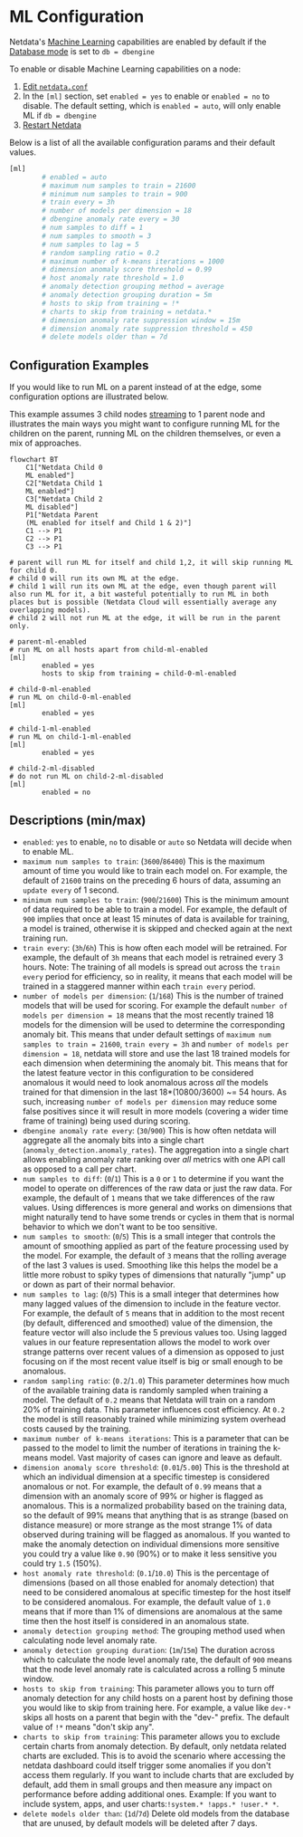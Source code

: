 # ML Configuration

Netdata's [Machine Learning](/src/ml/README.md) capabilities are enabled by default if the [Database mode](/src/database/README.md) is set to `db = dbengine`

To enable or disable Machine Learning capabilities on a node:

1. [Edit `netdata.conf`](/docs/netdata-agent/configuration/README.md#edit-a-configuration-file-using-edit-config)
2. In the `[ml]` section, set `enabled = yes` to enable or `enabled = no` to disable. The default setting, which is `enabled = auto`,  will only enable ML if `db = dbengine` 
3. [Restart Netdata](/docs/netdata-agent/start-stop-restart.md)

Below is a list of all the available configuration params and their default values.

```bash
[ml]
        # enabled = auto
        # maximum num samples to train = 21600
        # minimum num samples to train = 900
        # train every = 3h
        # number of models per dimension = 18
        # dbengine anomaly rate every = 30
        # num samples to diff = 1
        # num samples to smooth = 3
        # num samples to lag = 5
        # random sampling ratio = 0.2
        # maximum number of k-means iterations = 1000
        # dimension anomaly score threshold = 0.99
        # host anomaly rate threshold = 1.0
        # anomaly detection grouping method = average
        # anomaly detection grouping duration = 5m
        # hosts to skip from training = !*
        # charts to skip from training = netdata.*
        # dimension anomaly rate suppression window = 15m
        # dimension anomaly rate suppression threshold = 450
        # delete models older than = 7d
```

## Configuration Examples

If you would like to run ML on a parent instead of at the edge, some configuration options are illustrated below.

This example assumes 3 child nodes [streaming](/docs/observability-centralization-points/metrics-centralization-points/README.md) to 1 parent node and illustrates the main ways you might want to configure running ML for the children on the parent, running ML on the children themselves, or even a mix of approaches.

```mermaid
flowchart BT
    C1["Netdata Child 0
    ML enabled"]
    C2["Netdata Child 1
    ML enabled"]
    C3["Netdata Child 2
    ML disabled"]
    P1["Netdata Parent
    (ML enabled for itself and Child 1 & 2)"]
    C1 --> P1
    C2 --> P1
    C3 --> P1
```

```text
# parent will run ML for itself and child 1,2, it will skip running ML for child 0.
# child 0 will run its own ML at the edge.
# child 1 will run its own ML at the edge, even though parent will also run ML for it, a bit wasteful potentially to run ML in both places but is possible (Netdata Cloud will essentially average any overlapping models).
# child 2 will not run ML at the edge, it will be run in the parent only.

# parent-ml-enabled
# run ML on all hosts apart from child-ml-enabled
[ml]
        enabled = yes
        hosts to skip from training = child-0-ml-enabled

# child-0-ml-enabled
# run ML on child-0-ml-enabled
[ml]
        enabled = yes

# child-1-ml-enabled
# run ML on child-1-ml-enabled
[ml]
        enabled = yes

# child-2-ml-disabled
# do not run ML on child-2-ml-disabled
[ml]
        enabled = no
```

## Descriptions (min/max)

- `enabled`: `yes` to enable, `no` to disable or `auto` so Netdata will decide when to enable ML.
- `maximum num samples to train`: (`3600`/`86400`) This is the maximum amount of time you would like to train each model on. For example, the default of `21600` trains on the preceding 6 hours of data, assuming an `update every` of 1 second.
- `minimum num samples to train`: (`900`/`21600`) This is the minimum amount of data required to be able to train a model. For example, the default of `900` implies that once at least 15 minutes of data is available for training, a model is trained, otherwise it is skipped and checked again at the next training run.
- `train every`: (`3h`/`6h`) This is how often each model will be retrained. For example, the default of `3h` means that each model is retrained every 3 hours. Note: The training of all models is spread out across the `train every` period for efficiency, so in reality, it means that each model will be trained in a staggered manner within each `train every` period.
- `number of models per dimension`: (`1`/`168`) This is the number of trained models that will be used for scoring. For example the default `number of models per dimension = 18` means that the most recently trained 18 models for the dimension will be used to determine the corresponding anomaly bit. This means that under default settings of `maximum num samples to train = 21600`, `train every = 3h` and `number of models per dimension = 18`, netdata will store and use the last 18 trained models for each dimension when determining the anomaly bit. This means that for the latest feature vector in this configuration to be considered anomalous it would need to look anomalous across _all_ the models trained for that dimension in the last 18*(10800/3600) ~= 54 hours. As such, increasing `number of models per dimension` may reduce some false positives since it will result in more models (covering a wider time frame of training) being used during scoring.
- `dbengine anomaly rate every`: (`30`/`900`) This is how often netdata will aggregate all the anomaly bits into a single chart (`anomaly_detection.anomaly_rates`). The aggregation into a single chart allows enabling anomaly rate ranking over _all_ metrics with one API call as opposed to a call per chart.
- `num samples to diff`: (`0`/`1`) This is a `0` or `1` to determine if you want the model to operate on differences of the raw data or just the raw data. For example, the default of `1` means that we take differences of the raw values. Using differences is more general and works on dimensions that might naturally tend to have some trends or cycles in them that is normal behavior to which we don't want to be too sensitive.
- `num samples to smooth`: (`0`/`5`) This is a small integer that controls the amount of smoothing applied as part of the feature processing used by the model. For example, the default of `3` means that the rolling average of the last 3 values is used. Smoothing like this helps the model be a little more robust to spiky types of dimensions that naturally "jump" up or down as part of their normal behavior.
- `num samples to lag`: (`0`/`5`) This is a small integer that determines how many lagged values of the dimension to include in the feature vector. For example, the default of `5` means that in addition to the most recent (by default, differenced and smoothed) value of the dimension, the feature vector will also include the 5 previous values too. Using lagged values in our feature representation allows the model to work over strange patterns over recent values of a dimension as opposed to just focusing on if the most recent value itself is big or small enough to be anomalous.
- `random sampling ratio`: (`0.2`/`1.0`) This parameter determines how much of the available training data is randomly sampled when training a model. The default of `0.2` means that Netdata will train on a random 20% of training data. This parameter influences cost efficiency. At `0.2` the model is still reasonably trained while minimizing system overhead costs caused by the training.
- `maximum number of k-means iterations`: This is a parameter that can be passed to the model to limit the number of iterations in training the k-means model. Vast majority of cases can ignore and leave as default.
- `dimension anomaly score threshold`: (`0.01`/`5.00`) This is the threshold at which an individual dimension at a specific timestep is considered anomalous or not. For example, the default of `0.99` means that a dimension with an anomaly score of 99% or higher is flagged as anomalous. This is a normalized probability based on the training data, so the default of 99% means that anything that is as strange (based on distance measure) or more strange as the most strange 1% of data observed during training will be flagged as anomalous. If you wanted to make the anomaly detection on individual dimensions more sensitive you could try a value like `0.90` (90%) or to make it less sensitive you could try `1.5` (150%).
- `host anomaly rate threshold`: (`0.1`/`10.0`) This is the percentage of dimensions (based on all those enabled for anomaly detection) that need to be considered anomalous at specific timestep for the host itself to be considered anomalous. For example, the default value of `1.0` means that if more than 1% of dimensions are anomalous at the same time then the host itself is considered in an anomalous state.
- `anomaly detection grouping method`: The grouping method used when calculating node level anomaly rate.
- `anomaly detection grouping duration`: (`1m`/`15m`) The duration across which to calculate the node level anomaly rate, the default of `900` means that the node level anomaly rate is calculated across a rolling 5 minute window.
- `hosts to skip from training`: This parameter allows you to turn off anomaly detection for any child hosts on a parent host by defining those you would like to skip from training here. For example, a value like `dev-*` skips all hosts on a parent that begin with the "dev-" prefix. The default value of `!*` means "don't skip any".
- `charts to skip from training`: This parameter allows you to exclude certain charts from anomaly detection. By default, only netdata related charts are excluded. This is to avoid the scenario where accessing the netdata dashboard could itself trigger some anomalies if you don't access them regularly. If you want to include charts that are excluded by default, add them in small groups and then measure any impact on performance before adding additional ones. Example: If you want to include system, apps, and user charts:`!system.* !apps.* !user.* *`.
- `delete models older than`: (`1d`/`7d`) Delete old models from the database that are unused, by default models will be deleted after 7 days.
